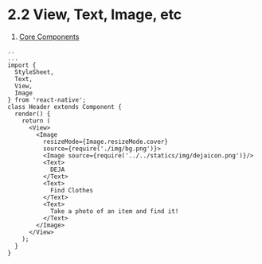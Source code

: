 # 2.2 View, Text, Image, etc

1. [Core Components](https://facebook.github.io/react-native/docs/tutorial-core-components.html)


```
..
...
import {
  StyleSheet,
  Text,
  View,
  Image
} from 'react-native';
class Header extends Component {
  render() {
    return (
      <View>
        <Image
          resizeMode={Image.resizeMode.cover}
          source={require('./img/bg.png')}>
          <Image source={require('../../statics/img/dejaicon.png')}/>
          <Text>
            DEJA
          </Text>
          <Text>
            Find Clothes
          </Text>
          <Text>
            Take a photo of an item and find it!
          </Text>
        </Image>
      </View>
    );
  }
}
```